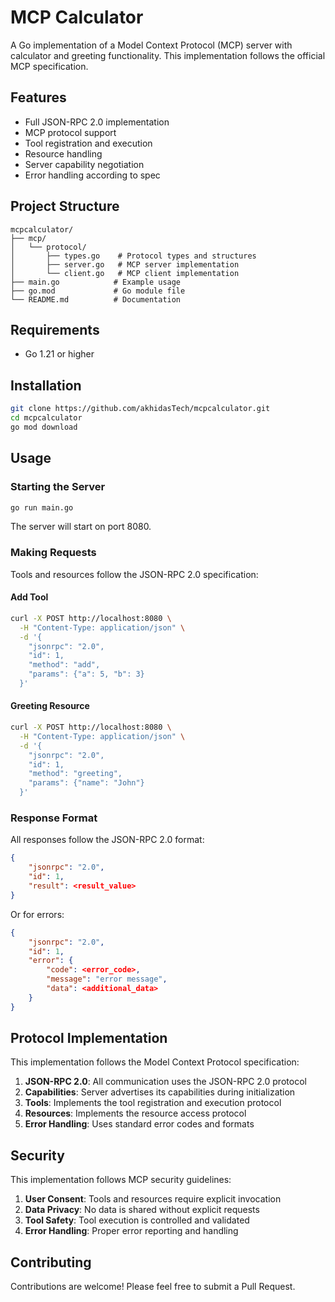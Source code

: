 # MCP Calculator

A Go implementation of a Model Context Protocol (MCP) server with calculator and greeting functionality. This implementation follows the official MCP specification.

## Features

- Full JSON-RPC 2.0 implementation
- MCP protocol support
- Tool registration and execution
- Resource handling
- Server capability negotiation
- Error handling according to spec

## Project Structure

```
mcpcalculator/
├── mcp/
│   └── protocol/
│       ├── types.go    # Protocol types and structures
│       ├── server.go   # MCP server implementation
│       └── client.go   # MCP client implementation
├── main.go            # Example usage
├── go.mod             # Go module file
└── README.md          # Documentation
```

## Requirements

- Go 1.21 or higher

## Installation

```bash
git clone https://github.com/akhidasTech/mcpcalculator.git
cd mcpcalculator
go mod download
```

## Usage

### Starting the Server

```bash
go run main.go
```

The server will start on port 8080.

### Making Requests

Tools and resources follow the JSON-RPC 2.0 specification:

#### Add Tool

```bash
curl -X POST http://localhost:8080 \
  -H "Content-Type: application/json" \
  -d '{
    "jsonrpc": "2.0",
    "id": 1,
    "method": "add",
    "params": {"a": 5, "b": 3}
  }'
```

#### Greeting Resource

```bash
curl -X POST http://localhost:8080 \
  -H "Content-Type: application/json" \
  -d '{
    "jsonrpc": "2.0",
    "id": 1,
    "method": "greeting",
    "params": {"name": "John"}
  }'
```

### Response Format

All responses follow the JSON-RPC 2.0 format:

```json
{
    "jsonrpc": "2.0",
    "id": 1,
    "result": <result_value>
}
```

Or for errors:

```json
{
    "jsonrpc": "2.0",
    "id": 1,
    "error": {
        "code": <error_code>,
        "message": "error message",
        "data": <additional_data>
    }
}
```

## Protocol Implementation

This implementation follows the Model Context Protocol specification:

1. **JSON-RPC 2.0**: All communication uses the JSON-RPC 2.0 protocol
2. **Capabilities**: Server advertises its capabilities during initialization
3. **Tools**: Implements the tool registration and execution protocol
4. **Resources**: Implements the resource access protocol
5. **Error Handling**: Uses standard error codes and formats

## Security

This implementation follows MCP security guidelines:

1. **User Consent**: Tools and resources require explicit invocation
2. **Data Privacy**: No data is shared without explicit requests
3. **Tool Safety**: Tool execution is controlled and validated
4. **Error Handling**: Proper error reporting and handling

## Contributing

Contributions are welcome! Please feel free to submit a Pull Request.

